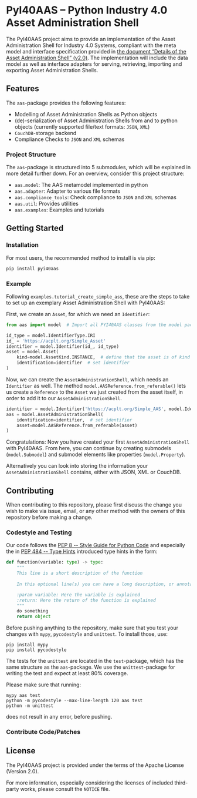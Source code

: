 
# PyI40AAS – Python Industry 4.0 Asset Administration Shell

The PyI40AAS project aims to provide an implementation of the Asset Administration Shell for Industry 4.0 Systems, compliant
with the meta model and interface specification provided in
[the document “Details of the Asset Administration Shell” (v2.0)](https://www.plattform-i40.de/PI40/Redaktion/DE/Downloads/Publikation/Details-of-the-Asset-Administration-Shell-Part1.html).
The implementation will include the data model as well as interface adapters for serving, retrieving, importing and
exporting Asset Administration Shells.


## Features

The `aas`-package provides the following features:

* Modelling of Asset Administration Shells as Python objects
* (de)-serialization of Asset Administration Shells from and to python objects 
(currently supported file/text formats: `JSON`, `XML`)
* `CouchDB`-storage backend
* Compliance Checks to `JSON` and `XML` schemas

### Project Structure

The `aas`-package is structured into 5 submodules, which will be explained in more detail further down. For an
overview, consider this project structure:

* `aas.model`: The AAS metamodel implemented in python
* `aas.adapter`: Adapter to various file formats
* `aas.compliance_tools`: Check compliance to `JSON` and `XML` schemas
* `aas.util`: Provides utilities
* `aas.examples`: Examples and tutorials


## Getting Started

### Installation

For most users, the recommended method to install is via pip:

```python
pip install pyi40aas
```


### Example

Following `examples.tutorial_create_simple_ass`, these are the steps to take to set up an exemplary 
Asset Administration Shell with PyI40AAS:

First, we create an `Asset`, for which we need an `Identifier`:
```python
from aas import model  # Import all PYI40AAS classes from the model package

id_type = model.IdentifierType.IRI
id_ = 'https://acplt.org/Simple_Asset'
identifier = model.Identifier(id_, id_type)
asset = model.Asset(
    kind=model.AssetKind.INSTANCE,  # define that the asset is of kind instance
    identification=identifier  # set identifier
)
```
Now, we can create the `AssetAdministrationShell`, which needs an `Identifier` as well. The method 
`model.AASReference.from_referable()` lets us create a `Reference` to the `Asset` we just created from the asset itself,
in order to add it to our `AssetAdministrationShell`.
```python
identifier = model.Identifier('https://acplt.org/Simple_AAS', model.IdentifierType.IRI)
aas = model.AssetAdministrationShell(
    identification=identifier,  # set identifier
    asset=model.AASReference.from_referable(asset)
)
```
Congratulations: Now you have created your first `AssetAdministrationShell` with PyI40AAS. From here, you can continue
by creating submodels (`model.Submodel`) and submodel elements like properties (`model.Property`). 

Alternatively you can look into storing the information your `AssetAdministrationShell` contains, either with JSON, XML 
or CouchDB.


## Contributing

When contributing to this repository, please first discuss the change you wish to make via issue,
email, or any other method with the owners of this repository before making a change.


### Codestyle and Testing

Our code follows the [PEP 8 -- Style Guide for Python Code](https://www.python.org/dev/peps/pep-0008/) and especially
the in [PEP 484 -- Type Hints](https://www.python.org/dev/peps/pep-0484/) introduced type hints in the form:
```python
def function(variable: type) -> type:
    """
    This line is a short description of the function
    
    In this optional line(s) you can have a long description, or annotations for using this function

    :param variable: Here the variable is explained
    :return: Here the return of the function is explained
    """
    do something
    return object
```
Before pushing anything to the repository, make sure that you test your changes with `mypy`, `pycodestyle` and 
`unittest`. To install those, use:
```
pip install mypy
pip install pycodestyle
```

The tests for the `unittest` are located in the `test`-package, which has the same structure as the `aas`-package. We use
the `unittest`-package for writing the test and expect at least 80% coverage.

Please make sure that running:
```
mypy aas test
python -m pycodestyle --max-line-length 120 aas test
python -m unittest
```
does not result in any error, before pushing.


### Contribute Code/Patches



## License

The PyI40AAS project is provided under the terms of the Apache License (Version 2.0).

For more information, especially considering the licenses of included third-party works, please consult the `NOTICE`
file. 
